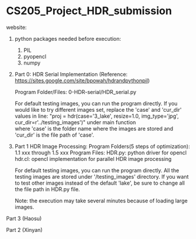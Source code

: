 # CS205_Project_HDR_submission

website: 

1. python packages needed before execution:
    1) PIL
    2) pyopencl
    3) numpy

2. Part 0: HDR Serial Implementation 
	(Reference: https://sites.google.com/site/bpowah/hdrandpythonpil)

    Program Folder/Files: 0-HDR-serial/HDR_serial.py

    For default testing images, you can run the program directly. If you would like to try different images set, replace the 'case'
    and 'cur_dir' values in line: "proj = hdr(case='3_lake', resize=1.0, img_type='jpg', cur_dir=r'../testing_images')" under main function\
    where 'case' is the folder name where the images are stored and 'cur_dir' is the file path of 'case'.

3. Part 1 HDR Image Processing:
    Program Folders(5 steps of optimization): 1.1 xxx through 1.5 xxx
    Program Files:
        HDR.py: python driver for opencl
        hdr.cl: opencl implementation for parallel HDR image processing

    For default testing images, you can run the program directly. All the testing images are stored under '/testing_images' directory.
    If you want to test other images instead of the default 'lake', be sure to change all the file path in HDR.py file.

    Note: the execution may take several minutes because of loading large images.
    
Part 3 (Haosu)

Part 2 (Xinyan)